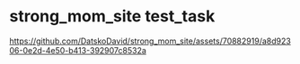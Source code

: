 # strong_mom_site test_task

https://github.com/DatskoDavid/strong_mom_site/assets/70882919/a8d92306-0e2d-4e50-b413-392907c8532a

